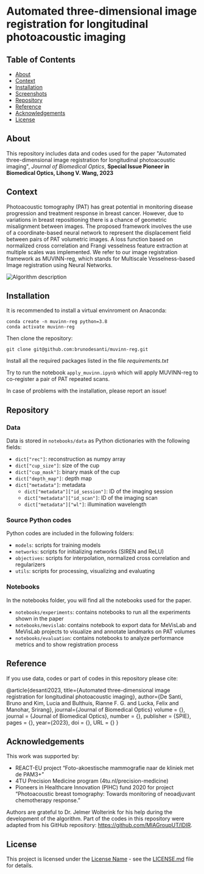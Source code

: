 # Automated three-dimensional image registration for longitudinal photoacoustic imaging

## Table of Contents
- [About](#about)
- [Context](#context)
- [Installation](#installation)
- [Screenshots](#screenshots)
- [Repository](#repository)
- [Reference](#reference)
- [Acknowledgements](#acknowledgements)
- [License](#license)

## About

This repository includes data and codes used for the paper "Automated three-dimensional image registration for longitudinal photoacoustic imaging", *Journal of Biomedical Optics*, **Special Issue Pioneer in Biomedical Optics, Lihong V. Wang, 2023**

## Context

Photoacoustic tomography (PAT) has great potential in monitoring disease progression and treatment response in breast cancer. However, due to variations in breast repositioning there is a chance of geometric misalignment between images. The proposed framework involves the use of a coordinate-based neural network to represent the displacement field between pairs of PAT volumetric images. A loss function based on normalized cross correlation and Frangi vesselness feature extraction at multiple scales was implemented. We refer to our image registration framework as MUVINN-reg, which stands for Multiscale Vesselness-based Image registration using Neural Networks.

![Algorithm description](https://github.com/brunodesanti/test/blob/main/description.png?raw=true)

## Installation

It is recommended to install a virtual envinroment on Anaconda:
```console
conda create -n muvinn-reg python=3.8
conda activate muvinn-reg
```

Then clone the repository:
```console
git clone git@github.com:brunodesanti/muvinn-reg.git
```

Install all the required packages listed in the file *requirements.txt*

Try to run the notebook ```apply_muvinn.ipynb``` which will apply MUVINN-reg to co-register a pair of PAT repeated scans.

In case of problems with the installation, please report an issue!

## Repository

### Data
Data is stored in ```notebooks/data``` as Python dictionaries with the following fields:
- `dict["rec"]`: reconstruction as numpy array
- `dict["cup_size"]`: size of the cup
- `dict["cup_mask"]`: binary mask of the cup
- `dict["depth_map"]`: depth map
- `dict["metadata"]`: metadata
    - `dict["metadata"]["id_session"]`: ID of the imaging session
    - `dict["metadata"]["id_scan"]`: ID of the imaging scan
    - `dict["metadata"]["wl"]`: illumination wavelength

### Source Python codes
Python codes are included in the following folders:
- ```models```:  scripts for training models 
- ```networks```: scripts for initializing networks (SIREN and ReLU)
- ```objectives```:  scripts for interpolation, normalized cross correlation and regularizers
- ```utils```:  scripts for processing, visualizing and evaluating

### Notebooks
In the notebooks folder, you will find all the notebooks used for the paper.

- ```notebooks/experiments```: contains notebooks to run all the experiments shown in the paper
- ```notebooks/mevislab```: contains notebook to export data for MeVisLab and MeVisLab projects to visualize and annotate landmarks on PAT volumes
- ```notebooks/evaluation```: contains notebooks to analyze performance metrics and to show registration process

## Reference
If you use data, codes or part of codes in this repository please cite:

@article{desanti2023,
title={Automated three-dimensional image registration for longitudinal photoacoustic imaging},
author={De Santi, Bruno and Kim, Lucia and Bulthuis, Rianne F. G. and Lucka, Felix and Manohar, Srirang},
journal={Journal of Biomedical Optics}
volume = {},
journal = {Journal of Biomedical Optics},
number = {},
publisher = {SPIE},
pages = {},
year={2023},
doi = {},
URL = {}
}


## Acknowledgements
This work was supported by:
- REACT-EU project “Foto-akoestische mammografie naar de kliniek met de PAM3+”
- 4TU Precision Medicine program (4tu.nl/precision-medicine)
- Pioneers in Healthcare Innovation (PIHC) fund 2020 for project “Photoacoustic breast tomography: Towards monitoring of neoadjuvant chemotherapy response.”

Authors are grateful to Dr. Jelmer Wolterink for his help during the development of the algorithm. Part of the codes in this repository were adapted from his GitHub repository: https://github.com/MIAGroupUT/IDIR. 

## License

This project is licensed under the [License Name](LICENSE.md) - see the [LICENSE.md](LICENSE.md) file for details.
